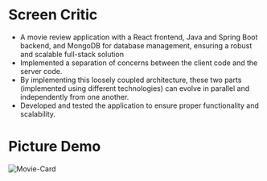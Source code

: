 # Screen Critic

- A movie review application with a React frontend, Java and Spring Boot backend, and MongoDB for database management,
  ensuring a robust and scalable full-stack solution
- Implemented a separation of concerns between the client code and the server code.
- By implementing this loosely coupled architecture, these two parts (implemented using different technologies) can evolve in parallel and independently from one another.
- Developed and tested the application to ensure proper functionality and scalability.

# Picture Demo
![Movie-Card](https://github.com/user-attachments/assets/281d6502-bd2e-4a85-8f8e-fe9d28d56bac)
